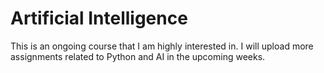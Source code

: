 # Artificial Intelligence

This is an ongoing course that I am highly interested in. I will upload more assignments related to Python and AI in the upcoming weeks.
